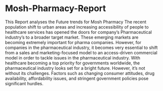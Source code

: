 # Mosh-Pharmacy-Report
This Report analyses the Future trends for Mosh Pharmacy
The recent population shift to urban areas and increasing accessibility of people to healthcare services has opened the doors for company’s Pharmaceutical industry’s to a broader target market. These emerging markets are becoming extremely important for pharma companies. However, for companies in the pharmaceutical industry, it becomes very essential to shift from a sales and marketing-focused model to an access-driven commercial model in order to tackle issues in the pharmaceutical industry. With healthcare becoming a top priority for governments worldwide, the pharmaceutical industry looks set for a bright future. However, it’s not without its challenges. Factors such as changing consumer attitudes, drug availability, affordability issues, and stringent government policies pose significant hurdles.

